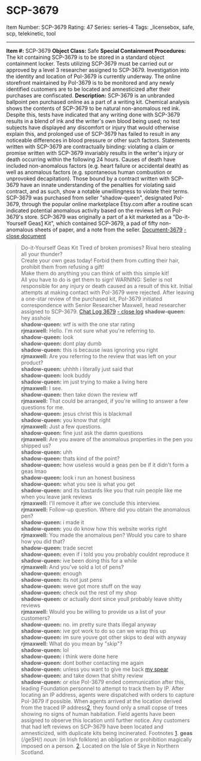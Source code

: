 # SCP-3679
Item Number: SCP-3679
Rating: 47
Series: series-4
Tags: _licensebox, safe, scp, telekinetic, tool

---

**Item #:** SCP-3679
**Object Class:** Safe
**Special Containment Procedures:** The kit containing SCP-3679 is to be stored in a standard object containment locker. Tests utilizing SCP-3679 must be carried out or approved by a level 3 researcher assigned to SCP-3679.
Investigation into the identity and location of PoI-3679 is currently underway. The online storefront maintained by PoI-3679 is to be monitored and any newly identified customers are to be located and amnesticized after their purchases are confiscated.
**Description:** SCP-3679 is an unbranded ballpoint pen purchased online as a part of a writing kit. Chemical analysis shows the contents of SCP-3679 to be natural non-anomalous red ink. Despite this, tests have indicated that any writing done with SCP-3679 results in a blend of ink and the writer's own blood being used; no test subjects have displayed any discomfort or injury that would otherwise explain this, and prolonged use of SCP-3679 has failed to result in any noticeable differences in blood pressure or other such factors.
Statements written with SCP-3679 are contractually binding: violating a claim or promise written with SCP-3679 invariably results in the writer's injury or death occurring within the following 24 hours. Causes of death have included non-anomalous factors (e.g. heart failure or accidental death) as well as anomalous factors (e.g. spontaneous human combustion or unprovoked decapitation). Those bound by a contract written with SCP-3679 have an innate understanding of the penalties for violating said contract, and as such, show a notable unwillingness to violate their terms.
SCP-3679 was purchased from seller "shadow-queen", designated PoI-3679, through the popular online marketplace Etsy.com after a routine scan indicated potential anomalous activity based on the reviews left on PoI-3679's store. SCP-3679 was originally a part of a kit marketed as a "Do-it-Yourself Geas[1](javascript:;) Kit", which contained SCP-3679, a pad of fifty non-anomalous sheets of paper, and a note from the seller.
[Document-3679](javascript:;)
[\- close document](javascript:;)
> Do-it-Yourself Geas Kit
> Tired of broken promises? Rival hero stealing all your thunder?  
>  Create your own geas today!
> Forbid them from cutting their hair, prohibit them from refusing a gift!  
>  Make them do anything you can think of with this simple kit!  
>  All you have to do is get them to sign!
> WARNING: Seller is not responsible for any injury or death caused as a result of this kit.
Initial attempts at making contact with PoI-3679 were rejected. After leaving a one-star review of the purchased kit, PoI-3679 initiated correspondence with Senior Researcher Maxwell, head researcher assigned to SCP-3679.
[Chat Log 3679](javascript:;)
[\- close log](javascript:;)
> **shadow-queen:** hey asshole  
>  **shadow-queen:** wtf is with the one star rating  
>  **rjmaxwell:** Hello. I'm not sure what you're referring to.  
>  **shadow-queen:** look  
>  **shadow-queen:** dont play dumb  
>  **shadow-queen:** this is because iwas ignoring you right  
>  **rjmaxwell:** Are you referring to the review that was left on your product?  
>  **shadow-queen:** uhhhh i literally just said that  
>  **shadow-queen:** look buddy  
>  **shadow-queen:** im just trying to make a living here  
>  **rjmaxwell:** I see.  
>  **shadow-queen:** then take down the review wtf  
>  **rjmaxwell:** That could be arranged, if you're willing to answer a few questions for me.  
>  **shadow-queen:** jesus christ this is blackmail  
>  **shadow-queen:** you know that right  
>  **rjmaxwell:** Just a few questions.  
>  **shadow-queen:** fine just ask the damn questions  
>  **rjmaxwell:** Are you aware of the anomalous properties in the pen you shipped us?  
>  **shadow-queen:** uhh  
>  **shadow-queen:** thats kind of the point?  
>  **shadow-queen:** how useless would a geas pen be if it didn't form a geas lmao  
>  **shadow-queen:** look i run an honest business  
>  **shadow-queen:** what you see is what you get  
>  **shadow-queen:** and its bastards like you that ruin people like me when you leave jank reviews  
>  **rjmaxwell:** I'll remove it after we conclude this interview.  
>  **rjmaxwell:** Follow-up question. Where did you obtain the anomalous pen?  
>  **shadow-queen:** i made it  
>  **shadow-queen:** you do know how this website works right  
>  **rjmaxwell:** You made the anomalous pen? Would you care to share how you did that?  
>  **shadow-queen:** trade secret  
>  **shadow-queen:** even if i told you you probably couldnt reproduce it  
>  **shadow-queen:** ive been doing this for a while  
>  **rjmaxwell:** And you've sold a lot of pens?  
>  **shadow-queen:** enough  
>  **shadow-queen:** its not just pens  
>  **shadow-queen:** weve got more stuff on the way  
>  **shadow-queen:** check out the rest of my shop  
>  **shadow-queen:** or actually dont since youll probably leave shitty reviews  
>  **rjmaxwell:** Would you be willing to provide us a list of your customers?  
>  **shadow-queen:** no. im pretty sure thats illegal anyway  
>  **shadow-queen:** ive got work to do so can we wrap this up  
>  **shadow-queen:** im sure youve got other skips to deal with anyway  
>  **rjmaxwell:** What do you mean by "skip"?  
>  **shadow-queen:** lol  
>  **shadow-queen:** i think were done here  
>  **shadow-queen:** dont bother contacting me again  
>  **shadow-queen:** unless you want to give me back [my spear](http://www.scp-wiki.net/log-of-anomalous-items)  
>  **shadow-queen:** and take down that shitty review  
>  **shadow-queen:** or else
PoI-3679 ended communication after this, leading Foundation personnel to attempt to track them by IP. After locating an IP address, agents were dispatched with orders to capture PoI-3679 if possible. When agents arrived at the location derived from the traced IP address[2](javascript:;), they found only a small copse of trees showing no signs of human habitation. Field agents have been assigned to observe this location until further notice.
Any customers that had left reviews on SCP-3679 have been located and amnesticized, with duplicate kits being incinerated.
Footnotes
[1](javascript:;). **geas** (/geSH/) _noun:_ (in Irish folklore) an obligation or prohibition magically imposed on a person.
[2](javascript:;). Located on the Isle of Skye in Northern Scotland.